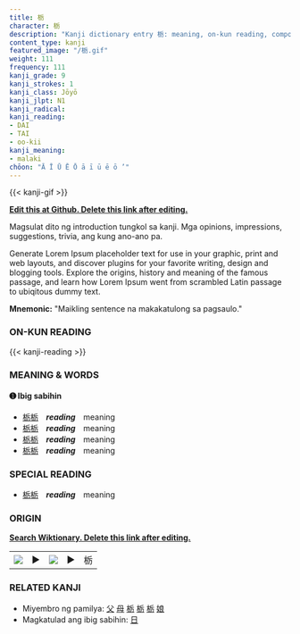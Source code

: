 ```yaml
---
title: 栃
character: 栃
description: "Kanji dictionary entry 栃: meaning, on-kun reading, compounds, origin, related kanji"
content_type: kanji
featured_image: "/栃.gif"
weight: 111
frequency: 111
kanji_grade: 9
kanji_strokes: 1
kanji_class: Jōyō
kanji_jlpt: N1
kanji_radical: 
kanji_reading: 
- DAI
- TAI
- oo-kii
kanji_meaning:
- malaki
chōon: "Ā Ī Ū Ē Ō ā ī ū ē ō ’"
---
```

[//]: # (Don't edit the line below. Kanji animated GIF code is automatically generated.)
{{< kanji-gif >}}

[//]: # (Edit below this line.)

**[Edit this at Github. Delete this link after editing.](https://github.com/tim0g/tim/tree/main/content/kanji/栃/index.md)**

Magsulat dito ng introduction tungkol sa kanji. Mga opinions, impressions, suggestions, trivia, ang kung ano-ano pa.

Generate Lorem Ipsum placeholder text for use in your graphic, print and web layouts, and discover plugins for your favorite writing, design and blogging tools. Explore the origins, history and meaning of the famous passage, and learn how Lorem Ipsum went from scrambled Latin passage to ubiqitous dummy text.
 
**Mnemonic:** "Maikling sentence na makakatulong sa pagsaulo."

### ON-KUN READING

[//]: # (Don't edit the line below. ON-KUN READING code is automatically generated.)
{{< kanji-reading >}}

### MEANING & WORDS

#### ➊ **Ibig sabihin**
  - [栃](../栃)[栃](../栃)　***reading***　meaning
  - [栃](../栃)[栃](../栃)　***reading***　meaning
  - [栃](../栃)[栃](../栃)　***reading***　meaning
  - [栃](../栃)[栃](../栃)　***reading***　meaning

### SPECIAL READING
  - [栃](../栃)[栃](../栃)　***reading***　meaning

### ORIGIN

**[Search Wiktionary. Delete this link after editing.](https://wiktionary.org/wiki/栃)**
<table class="kanji-table"><tr><td>
<img src="60px-栃-bronze.svg.png">
</td><td>▶</td><td>
<img src="60px-栃-oracle.svg.png">
</td><td>▶</td>
<td class="kanji-origin">栃</td>
</tr></table>

### RELATED KANJI
- Miyembro ng pamilya: [父](../父) [母](../母) [栃](../栃) [栃](../栃) [栃](../栃) [娘](../娘)
- Magkatulad ang ibig sabihin: [日](../日)
